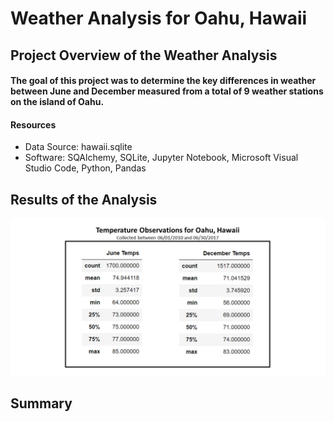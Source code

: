 # Weather Analysis for Oahu, Hawaii

## Project Overview of the Weather Analysis
#### The goal of this project was to determine the key differences in weather between June and December measured from a total of 9 weather stations on the island of Oahu.  

#### Resources
- Data Source:  hawaii.sqlite
- Software:  SQAlchemy, SQLite, Jupyter Notebook, Microsoft Visual Studio Code, Python, Pandas

## Results of the Analysis


![Temperature_chart.png](https://github.com/frostbrosracing/surfs_up/blob/main/Temperature_chart.png)


## Summary
 

